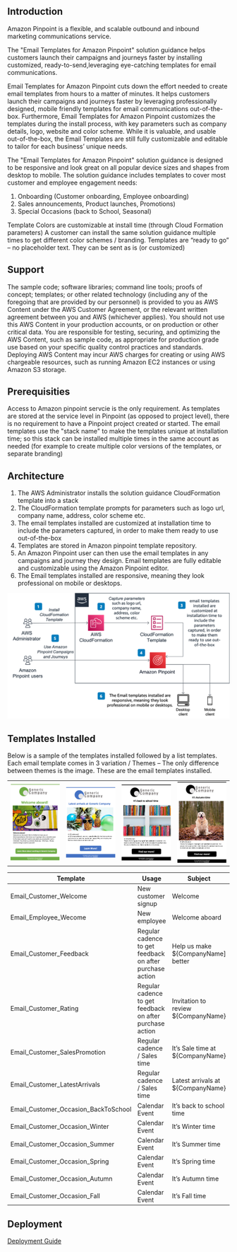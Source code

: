 ## Introduction
Amazon Pinpoint is a flexible, and scalable outbound and inbound marketing communications service. 

The "Email Templates for Amazon Pinpoint" solution guidance helps customers launch their campaigns and journeys faster by installing customized, ready-to-send,leveraging eye-catching templates for email communications.

Email Templates for Amazon Pinpoint cuts down the effort needed to create email templates from hours to a matter of minutes.  It helps customers launch their campaigns and journeys faster by leveraging professionally designed, mobile friendly templates for email communications out-of-the-box.  Furthermore, Email Templates for Amazon Pinpoint customizes the templates during the install process, with key parameters such as company details, logo, website and color scheme. While it is valuable, and usable out-of-the-box, the Email Templates are still fully customizable and editable to tailor for each business’ unique needs.

The "Email Templates for Amazon Pinpoint" solution guidance is designed to be responsive and look great on all popular device sizes and shapes from desktop to mobile.  The solution guidance includes templates to cover most customer and employee engagement needs: 
1)	Onboarding (Customer onboarding, Employee onboarding)
2) Sales announcements, Product launches, Promotions)
3)	Special Occasions (back to School, Seasonal)

Template Colors are customizable at install time (through Cloud Formation parameters)
A customer can install the same solution guidance multiple times to get different color schemes / branding.
Templates are “ready to go” – no placeholder text.  They can be sent as is (or customized)

## Support

The sample code; software libraries; command line tools; proofs of concept; templates; or other related technology (including any of the foregoing that are provided by our personnel) is provided to you as AWS Content under the AWS Customer Agreement, or the relevant written agreement between you and AWS (whichever applies). You should not use this AWS Content in your production accounts, or on production or other critical data. You are responsible for testing, securing, and optimizing the AWS Content, such as sample code, as appropriate for production grade use based on your specific quality control practices and standards. Deploying AWS Content may incur AWS charges for creating or using AWS chargeable resources, such as running Amazon EC2 instances or using Amazon S3 storage.

## Prerequisities

Access to Amazon pinpoint servcie is the only requirement.  As templates are stored at the service level in Pinpoint (as opposed to project level), there is no requirement to have a Pinpoint project created or started.  The email templates use the "stack name" to make the templates unique at installation time; so this stack can be installed multiple times in the same account as needed (for example to create multiple color versions of the templates, or separate branding)

## Architecture

1. The AWS Administrator installs the solution guidance CloudFormation template into a stack
2. The CloudFormation template prompts for parameters such as logo url, company name, address, color scheme etc.
3. The email templates installed are customized at installation time to include the parameters captured, in order to make them ready to use out-of-the-box
4. Templates are stored in Amazon pinpoint template repository.
5. An Amazon Pinpoint user can then use the email templates in any campaigns and journey they design.  Email templates are fully editable and customizable using the Amazon Pinpoint editor.
6. The Email templates installed are responsive, meaning they look professional on mobile or desktops.

<img src="/deployment/Architecture.png" style="width:75vw">

## Templates Installed
Below is a sample of the templates installed followed by a list templates.
Each email template comes in 3 variation / Themes – The only difference between themes is the image.  These are the email templates installed.

<table>
  <tr>
    <td> <img src="deployment/sample1.png"  alt="1" width = 200px ></td>
    <td><img src="deployment/sample2.png" alt="2" width =200px></td>
   <td><img src="deployment/sample3.png" alt="3" width = 200px></td>
   <td><img src="deployment/sample4.png" alt="4" width = 200px></td>
   </tr> 
 
</table>

| Template      | Usage         | Subject       | Call to Action |
| ------------- | ------------- | ------------- | -------------- |
| Email_Customer_Welcome  | New customer signup  | Welcome | CompanyURL |
| Email_Employee_Wecome  | New employee  | Welcome aboard | EmployeeURL |
| Email_Customer_Feedback | Regular cadence to get feedback on after purchase action | Help us make ${CompanyName] better | FeedbackURL |
| Email_Customer_Rating | Regular cadence to get feedback on after purchase action |  Invitation to review ${CompanyName} | RatingURL |
| Email_Customer_SalesPromotion | Regular cadence / Sales time | It’s Sale time at ${CompanyName} | PromotionURL |
| Email_Customer_LatestArrivals | Regular cadence / Sales time | Latest arrivals at ${CompanyName} | PromotionURL |
| Email_Customer_Occasion_BackToSchool | Calendar Event | It’s back to school time | PromotionURL |
| Email_Customer_Occasion_Winter | Calendar Event | It’s Winter time | PromotionURL |
| Email_Customer_Occasion_Summer | Calendar Event | It’s Summer time | PromotionURL |
| Email_Customer_Occasion_Spring | Calendar Event | It’s Spring time | PromotionURL |
| Email_Customer_Occasion_Autumn | Calendar Event | It’s Autumn time | PromotionURL |
| Email_Customer_Occasion_Fall   | Calendar Event | It’s Fall time   | PromotionURL |

## Deployment

<a href="/deployment/DEPLOYMENT.md">Deployment Guide</a>

